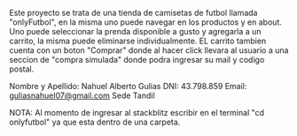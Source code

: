 Este proyecto se trata de una tienda de camisetas de futbol llamada "onlyFutbol", en la misma uno puede navegar en los productos y en about. Uno puede seleccionar
la prenda disponible a gusto y agregarla a un carrito, la misma puede eliminarse individualmente. EL carrito tambien cuenta con un boton "Comprar" donde al hacer click 
llevara al usuario a una seccion de "compra simulada" donde podra ingresar su mail y codigo postal.

Nombre y Apellido: Nahuel Alberto Gulias
DNI: 43.798.859
Email: guliasnahuel07@gmail.com
Sede Tandil

NOTA: Al momento de ingresar al stackblitz escribir en el terminal "cd onlyfutbol" ya que esta dentro de una carpeta.
